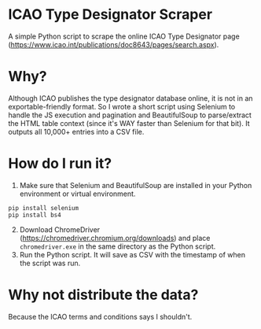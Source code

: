 # ICAO Type Designator Scraper
 A simple Python script to scrape the online ICAO Type Designator page (https://www.icao.int/publications/doc8643/pages/search.aspx).
 
# Why?
Although ICAO publishes the type designator database online, it is not in an exportable-friendly format. So I wrote a short script using Selenium to handle the JS execution and pagination and BeautifulSoup to parse/extract the HTML table context (since it's WAY faster than Selenium for that bit). It outputs all 10,000+ entries into a CSV file.

# How do I run it?
1. Make sure that Selenium and BeautifulSoup are installed in your Python environment or virtual environment.
```
pip install selenium
pip install bs4
```
2. Download ChromeDriver (https://chromedriver.chromium.org/downloads) and place `chromedriver.exe` in the same directory as the Python script.
3. Run the Python script. It will save as CSV with the timestamp of when the script was run.

# Why not distribute the data?
Because the ICAO terms and conditions says I shouldn't.
